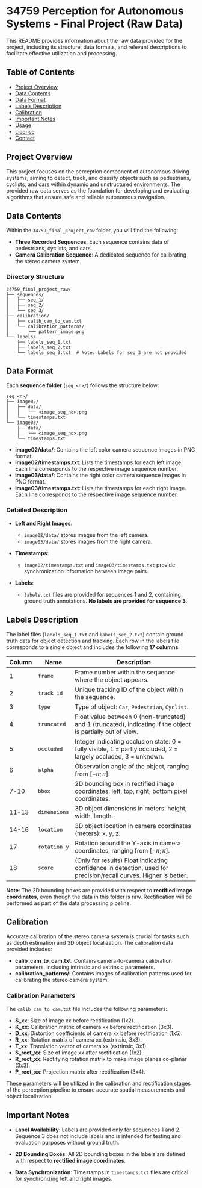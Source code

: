 # 34759 Perception for Autonomous Systems - Final Project (Raw Data)

This README provides information about the raw data provided for the project, including its structure, data formats, and relevant descriptions to facilitate effective utilization and processing.

## Table of Contents

- [Project Overview](#project-overview)
- [Data Contents](#data-contents)
- [Data Format](#data-format)
- [Labels Description](#labels-description)
- [Calibration](#calibration)
- [Important Notes](#important-notes)
- [Usage](#usage)
- [License](#license)
- [Contact](#contact)

## Project Overview

This project focuses on the perception component of autonomous driving systems, aiming to detect, track, and classify objects such as pedestrians, cyclists, and cars within dynamic and unstructured environments. The provided raw data serves as the foundation for developing and evaluating algorithms that ensure safe and reliable autonomous navigation.

## Data Contents

Within the `34759_final_project_raw` folder, you will find the following:

- **Three Recorded Sequences**: Each sequence contains data of pedestrians, cyclists, and cars.
- **Camera Calibration Sequence**: A dedicated sequence for calibrating the stereo camera system.

### Directory Structure

```
34759_final_project_raw/
├── sequences/
│   ├── seq_1/
│   ├── seq_2/
│   └── seq_3/
├── calibration/
│   ├── calib_cam_to_cam.txt
│   └── calibration_patterns/
│       └── pattern_image.png
└── labels/
    ├── labels_seq_1.txt
    ├── labels_seq_2.txt
    └── labels_seq_3.txt  # Note: Labels for seq_3 are not provided
```

## Data Format

Each **sequence folder** (`seq_<n>/`) follows the structure below:

```
seq_<n>/
├── image02/
│   ├── data/
│   │   └── <image_seq_no>.png
│   └── timestamps.txt
└── image03/
    ├── data/
    │   └── <image_seq_no>.png
    └── timestamps.txt
```

- **image02/data/**: Contains the left color camera sequence images in PNG format.
- **image02/timestamps.txt**: Lists the timestamps for each left image. Each line corresponds to the respective image sequence number.
- **image03/data/**: Contains the right color camera sequence images in PNG format.
- **image03/timestamps.txt**: Lists the timestamps for each right image. Each line corresponds to the respective image sequence number.

### Detailed Description

- **Left and Right Images**: 
  - `image02/data/` stores images from the left camera.
  - `image03/data/` stores images from the right camera.
  
- **Timestamps**:
  - `image02/timestamps.txt` and `image03/timestamps.txt` provide synchronization information between image pairs.

- **Labels**:
  - `labels.txt` files are provided for sequences 1 and 2, containing ground truth annotations. **No labels are provided for sequence 3**.

## Labels Description

The label files (`labels_seq_1.txt` and `labels_seq_2.txt`) contain ground truth data for object detection and tracking. Each row in the labels file corresponds to a single object and includes the following **17 columns**:

| Column | Name        | Description                                                                                             |
|--------|-------------|---------------------------------------------------------------------------------------------------------|
| 1      | `frame`     | Frame number within the sequence where the object appears.                                            |
| 2      | `track id`  | Unique tracking ID of the object within the sequence.                                                  |
| 3      | `type`      | Type of object: `Car`, `Pedestrian`, `Cyclist`.                                                        |
| 4      | `truncated` | Float value between 0 (non-truncated) and 1 (truncated), indicating if the object is partially out of view. |
| 5      | `occluded`  | Integer indicating occlusion state: 0 = fully visible, 1 = partly occluded, 2 = largely occluded, 3 = unknown. |
| 6      | `alpha`     | Observation angle of the object, ranging from $[-\pi;\pi]$.                                            |
| 7-10   | `bbox`      | 2D bounding box in rectified image coordinates: left, top, right, bottom pixel coordinates.            |
| 11-13  | `dimensions`| 3D object dimensions in meters: height, width, length.                                                |
| 14-16  | `location`  | 3D object location in camera coordinates (meters): x, y, z.                                          |
| 17     | `rotation_y`| Rotation around the Y-axis in camera coordinates, ranging from $[-\pi;\pi]$.                          |
| 18     | `score`     | (Only for results) Float indicating confidence in detection, used for precision/recall curves. Higher is better. |

**Note**: The 2D bounding boxes are provided with respect to **rectified image coordinates**, even though the data in this folder is raw. Rectification will be performed as part of the data processing pipeline.

## Calibration

Accurate calibration of the stereo camera system is crucial for tasks such as depth estimation and 3D object localization. The calibration data provided includes:

- **calib_cam_to_cam.txt**: Contains camera-to-camera calibration parameters, including intrinsic and extrinsic parameters.
- **calibration_patterns/**: Contains images of calibration patterns used for calibrating the stereo camera system.

### Calibration Parameters

The `calib_cam_to_cam.txt` file includes the following parameters:

- **S_xx**: Size of image xx before rectification (1x2).
- **K_xx**: Calibration matrix of camera xx before rectification (3x3).
- **D_xx**: Distortion coefficients of camera xx before rectification (1x5).
- **R_xx**: Rotation matrix of camera xx (extrinsic, 3x3).
- **T_xx**: Translation vector of camera xx (extrinsic, 3x1).
- **S_rect_xx**: Size of image xx after rectification (1x2).
- **R_rect_xx**: Rectifying rotation matrix to make image planes co-planar (3x3).
- **P_rect_xx**: Projection matrix after rectification (3x4).

These parameters will be utilized in the calibration and rectification stages of the perception pipeline to ensure accurate spatial measurements and object localization.

## Important Notes

- **Label Availability**: Labels are provided only for sequences 1 and 2. Sequence 3 does not include labels and is intended for testing and evaluation purposes without ground truth.
  
- **2D Bounding Boxes**: All 2D bounding boxes in the labels are defined with respect to **rectified image coordinates**. 

- **Data Synchronization**: Timestamps in `timestamps.txt` files are critical for synchronizing left and right images. 